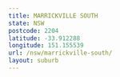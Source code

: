 ```yaml
---
title: MARRICKVILLE SOUTH
state: NSW
postcode: 2204
latitude: -33.912288
longitude: 151.155539
url: /nsw/marrickville-south/
layout: suburb
---
```

